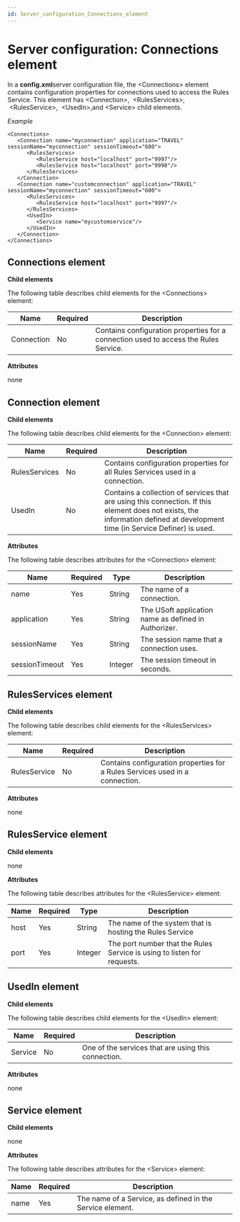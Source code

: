 ```yaml
---
id: Server_configuration_Connections_element
---
```


# Server configuration: Connections element

In a **config.xml**server configuration file, the \<Connections> element contains configuration properties for connections used to access the Rules Service. This element has \<Connection>,  \<RulesServices>,  \<RulesService>,  \<UsedIn>,and \<Service> child elements.

*Example*

```language-xml
<Connections>
   <Connection name="myconnection" application="TRAVEL" sessionName="myconnection" sessionTimeout="600">
      <RulesServices>
         <RulesService host="localhost" port="9997"/>
         <RulesService host="localhost" port="9998"/>
      </RulesServices>
   </Connection>
   <Connection name="customconnection" application="TRAVEL" sessionName="myconnection" sessionTimeout="600">
      <RulesServices>
         <RulesService host="localhost" port="9997"/>
      </RulesServices>
      <UsedIn>
         <Service name="mycustomservice"/>
      </UsedIn>
   </Connection>
</Connections>

```

## Connections element

**Child elements**

The following table describes child elements for the \<Connections> element:

|**Name**|**Required**|**Description**|
|--------|--------|--------|
|Connection|No      |Contains configuration properties for a connection used to access the Rules Service.|



**Attributes**

none

## Connection element

**Child elements**

The following table describes child elements for the \<Connection> element:

|**Name**|**Required**|**Description**|
|--------|--------|--------|
|RulesServices|No      |Contains configuration properties for all Rules Services used in a connection.|
|UsedIn  |No      |Contains a collection of services that are using this connection. If this element does not exists, the information defined at development time (in Service Definer) is used.|



**Attributes**

The following table describes attributes for the \<Connection> element:

|**Name**|**Required**|**Type**|**Description**|
|--------|--------|--------|--------|
|name    |Yes     |String  |The name of a connection.|
|application|Yes     |String  |The USoft application name as defined in Authorizer.|
|sessionName|Yes     |String  |The session name that a connection uses.|
|sessionTimeout|Yes     |Integer |The session timeout in seconds.|



## RulesServices element

**Child elements**

The following table describes child elements for the \<RulesServices> element:

|**Name**|**Required**|**Description**|
|--------|--------|--------|
|RulesService|No      |Contains configuration properties for a Rules Services used in a connection.|



**Attributes**

none

## RulesService element

**Child elements**

none

**Attributes**

The following table describes attributes for the \<RulesService> element:

|**Name**|**Required**|**Type**|**Description**|
|--------|--------|--------|--------|
|host    |Yes     |String  |The name of the system that is hosting the Rules Service|
|port    |Yes     |Integer |The port number that the Rules Service is using to listen for requests.|



## UsedIn element

**Child elements**

The following table describes child elements for the \<UsedIn> element:

|**Name**|**Required**|**Description**|
|--------|--------|--------|
|Service |No      |One of the services that are using this connection.|



**Attributes**

none

## Service element

**Child elements**

none

**Attributes**

The following table describes attributes for the \<Service> element:

|**Name**|**Required**|**Description**|
|--------|--------|--------|
|name    |Yes     |The name of a Service, as defined in the Service element.|
